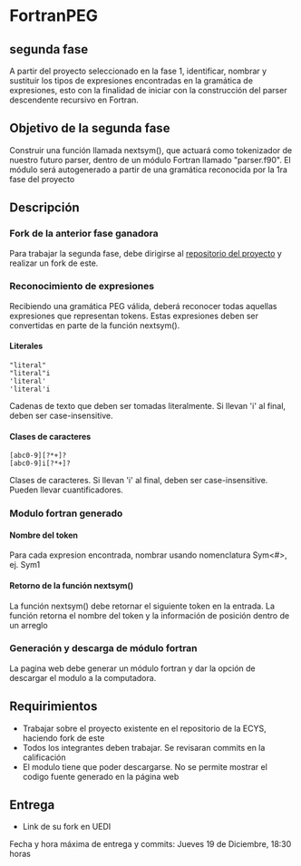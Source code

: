 # FortranPEG
## segunda fase
A partir del proyecto seleccionado en la fase 1, identificar, nombrar y sustituir los tipos de expresiones encontradas en la gramática de expresiones, esto con la finalidad de iniciar con la construcción del parser descendente recursivo en Fortran.

## Objetivo de la segunda fase
Construir una función llamada nextsym(), que actuará como tokenizador de nuestro futuro parser, dentro de un módulo Fortran llamado "parser.f90". El módulo será autogenerado a partir de una gramática reconocida por la 1ra fase del proyecto

## Descripción
### Fork de la anterior fase ganadora
Para trabajar la segunda fase, debe dirigirse al [repositorio del proyecto](https://github.com/ECYS-FIUSAC/fortranpeg) y realizar un fork de este.

### Reconocimiento de expresiones
Recibiendo una gramática PEG válida, deberá reconocer todas aquellas expresiones que representan tokens. Estas expresiones deben ser convertidas en parte de la función nextsym().

#### Literales
```
"literal"
"literal"i
'literal'
'literal'i
```

Cadenas de texto que deben ser tomadas literalmente. Si llevan 'i' al final, deben ser case-insensitive.

#### Clases de caracteres
```
[abc0-9][?*+]?
[abc0-9]i[?*+]?
```

Clases de caracteres. Si llevan 'i' al final, deben ser case-insensitive. Pueden llevar cuantificadores.

### Modulo fortran generado
#### Nombre del token
Para cada expresion encontrada, nombrar usando nomenclatura Sym<#>, ej. Sym1

#### Retorno de la función nextsym()
La función nextsym() debe retornar el siguiente token en la entrada.
La función retorna el nombre del token y la información de posición dentro de un arreglo

### Generación y descarga de módulo fortran
La pagina web debe generar un módulo fortran y dar la opción de descargar el modulo a la computadora.

## Requirimientos
- Trabajar sobre el proyecto existente en el repositorio de la ECYS, haciendo fork de este
- Todos los integrantes deben trabajar. Se revisaran commits en la calificación
- El modulo tiene que poder descargarse. No se permite mostrar el codigo fuente generado en la página web

## Entrega
- Link de su fork en UEDI

Fecha y hora máxima de entrega y commits: Jueves 19 de Diciembre, 18:30 horas